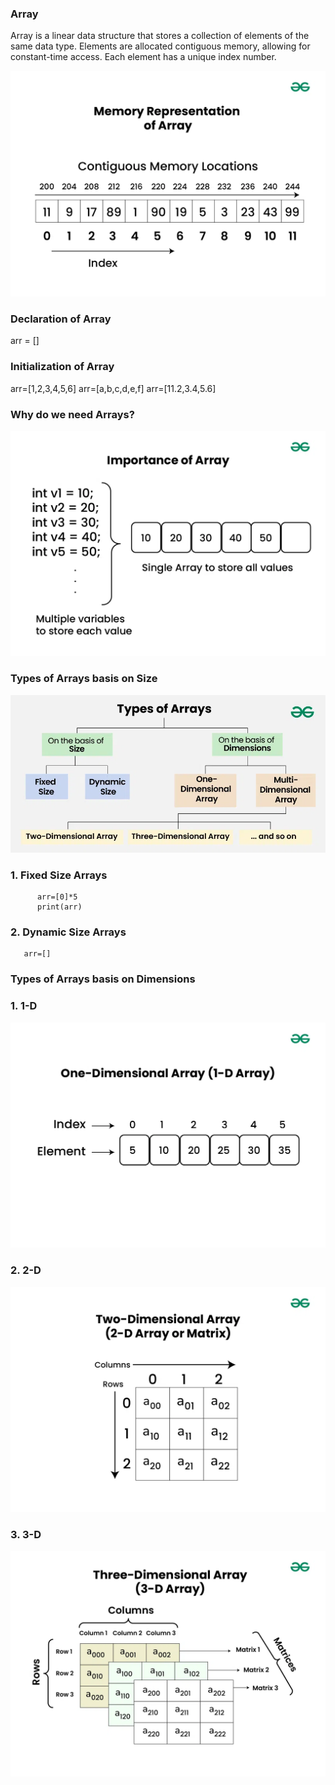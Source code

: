 ### Array

Array is a linear data structure that stores a collection of elements of the same data type. Elements are allocated contiguous memory, allowing for constant-time access. Each element has a unique index number.

![alt text](images/image.png)

### Declaration of Array

arr = []

### Initialization of Array

arr=[1,2,3,4,5,6]
arr=[a,b,c,d,e,f]
arr=[11.2,3.4,5.6]


### Why do we need Arrays?

![alt text](images/image-1.png)

### Types of Arrays basis on Size

![alt text](images/image-2.png)

 ### 1. Fixed Size Arrays

          arr=[0]*5
          print(arr)

### 2. Dynamic Size Arrays

       arr=[]

### Types of Arrays basis on Dimensions

### 1. 1-D
![alt text](images/image-3.png)
### 2. 2-D
![alt text](images/image-4.png)
### 3. 3-D
![alt text](images/image-5.png)

